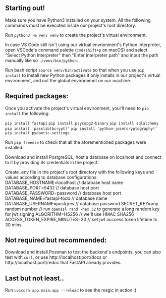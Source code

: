 ## Starting out!
Make sure you have Python3 installed on your system.
All the following commands must be executed inside our project's root directory.

Run `python3 -m venv venv` to create the project's virtual environment.

In case VS Code still isn't using our virtual envrionment's Python interpreter, open VSCode's command palette (`cmd+shift+p` on macOS) and select "Select Python Interpreter" then "Enter interpreter path" and input the path manually like so `./venv/bin/python`.

Run bash script `source venv/bin/activate` so that when you use `pip install` to install new Python packages it only installs in our project's virtual environment, and not the global environemnt on our machine.

## Required packages:

Once you activate the project's virtual environment, youl'll need to `pip install` the following:

`pip install fastapi`
`pip install psycopg2-binary`
`pip install sqlalchemy`
`pip install 'passlib[bcrypt]'`
`pip install 'python-jose[cryptography]'`
`pip install pydantic-settings`

Run `pip freeeze` to check that all the aforementioned packages were installed.

Download and install PostgreSQL, host a database on localhost and connect to it by providing its credentials in the project.

Create .env file in the project's root directory with the following keys and values according to database configurations:
DATABASE_HOSTNAME=localhost // database host name
DATABASE_PORT=5432 // database host port
DATABASE_PASSWORD=password // database host port
DATABASE_NAME=fastapi-todo // database name
DATABASE_USERNAME=postgres // database password
SECRET_KEY=any random number  // run `openssl rand -hex 32` to generate a long random key for jwt signing
ALGORITHM=HS256 // we'll use HMAC SHA256
ACCESS_TOKEN_EXPIRE_MINUTES=30 // set jwt acccess token lifetime to 30 mins

## Not required but recommended:

Download and install Postman to test the backend's endpoints, you can also test with `curl`, or use http://localhost:port/docs or http://localhost:port/redoc that FastAPI already provides.


## Last but not least..

Run `uvicorn app.main:app --reload` to see the magic in action :)